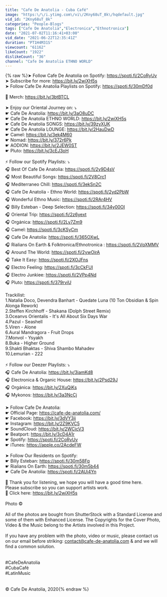 ```yaml
---
title: "Cafe De Anatolia - Cuba Café"
image: "https:\/\/i.ytimg.com\/vi\/2Kny68uT_8k\/hqdefault.jpg"
vid_id: "2Kny68uT_8k"
categories: "People-Blogs"
tags: ["Cafe De Anatolia","Electronica","Ethnotronica"]
date: "2021-07-02T11:16:41+03:00"
vid_date: "2021-06-22T12:35:41Z"
duration: "PT1H4M31S"
viewcount: "61162"
likeCount: "1922"
dislikeCount: "36"
channel: "Cafe De Anatolia ETHNO WORLD"
---
```

{% raw %}➤ Follow Cafe De Anatolia on Spotify: <a rel="nofollow" target="blank" href="https://spoti.fi/2CoRyUv">https://spoti.fi/2CoRyUv</a><br />➤ Subscribe for more: <a rel="nofollow" target="blank" href="https://bit.ly/2wiXH5s">https://bit.ly/2wiXH5s</a><br />➤ Follow Cafe De Anatolia Playlists on Spotify: <a rel="nofollow" target="blank" href="https://spoti.fi/30mDf0d">https://spoti.fi/30mDf0d</a><br /><br />🌴 Merch: <a rel="nofollow" target="blank" href="https://bit.ly/3btBTCL">https://bit.ly/3btBTCL</a><br /><br />➤ Enjoy our Oriental Journey on: ⤵<br />☛ Cafe De Anatolia: <a rel="nofollow" target="blank" href="https://bit.ly/3aO8uDC">https://bit.ly/3aO8uDC</a><br />☛ Cafe De Anatolia ETHNO WORLD: <a rel="nofollow" target="blank" href="https://bit.ly/2wiXH5s">https://bit.ly/2wiXH5s</a><br />☛ Cafe De Anatolia SONGS: <a rel="nofollow" target="blank" href="https://bit.ly/39zyXUK">https://bit.ly/39zyXUK</a><br />☛ Cafe De Anatolia LOUNGE: <a rel="nofollow" target="blank" href="https://bit.ly/2HauDwD">https://bit.ly/2HauDwD</a><br />☛ Camel: <a rel="nofollow" target="blank" href="https://bit.ly/3ek4M60">https://bit.ly/3ek4M60</a><br />☛ Nomad: <a rel="nofollow" target="blank" href="https://bit.ly/372r6Pk">https://bit.ly/372r6Pk</a><br />☛ AODION: <a rel="nofollow" target="blank" href="https://bit.ly/2JEW0ST">https://bit.ly/2JEW0ST</a> <br />☛ Pluto: <a rel="nofollow" target="blank" href="https://bit.ly/3cEJ3oH">https://bit.ly/3cEJ3oH</a><br /><br />⚡ Follow our Spotify Playlists: ⤵<br />🎧 Best Of Cafe De Anatolia: <a rel="nofollow" target="blank" href="https://spoti.fi/2y9D4sV">https://spoti.fi/2y9D4sV</a><br />🎧 Most Beautiful Songs: <a rel="nofollow" target="blank" href="https://spoti.fi/2V8Crc1">https://spoti.fi/2V8Crc1</a><br />🎧 Mediterraneo Chill: <a rel="nofollow" target="blank" href="https://spoti.fi/3ekSn2C">https://spoti.fi/3ekSn2C</a><br />🎧 Cafe De Anatolia - Ethno World: <a rel="nofollow" target="blank" href="https://spoti.fi/2yd2PbW">https://spoti.fi/2yd2PbW</a><br />🎧 Wonderful Ethno Music: <a rel="nofollow" target="blank" href="https://spoti.fi/2RAr4HV">https://spoti.fi/2RAr4HV</a> <br />🎧 Billy Esteban - Deep Selection: <a rel="nofollow" target="blank" href="https://spoti.fi/34y00OI">https://spoti.fi/34y00OI</a> <br />🎧 Oriental Trip: <a rel="nofollow" target="blank" href="https://spoti.fi/2z6yext">https://spoti.fi/2z6yext</a><br />🎧 Orgánica: <a rel="nofollow" target="blank" href="https://spoti.fi/2Ly7Zm9">https://spoti.fi/2Ly7Zm9</a><br />🎧 Camel: <a rel="nofollow" target="blank" href="https://spoti.fi/3cKSyCm">https://spoti.fi/3cKSyCm</a><br />🎧 Cafe De Anatolia: <a rel="nofollow" target="blank" href="https://spoti.fi/365OXwL">https://spoti.fi/365OXwL</a><br />🎧 Rialians On Earth &amp; Folktronica/Ethnotronica : <a rel="nofollow" target="blank" href="https://spoti.fi/2VqXMMV">https://spoti.fi/2VqXMMV</a><br />🎧 Around The World: <a rel="nofollow" target="blank" href="https://spoti.fi/2ywOirA">https://spoti.fi/2ywOirA</a><br />🎧 Take It Easy: <a rel="nofollow" target="blank" href="https://spoti.fi/2XOJFns">https://spoti.fi/2XOJFns</a><br />🎧 Electro Feeling: <a rel="nofollow" target="blank" href="https://spoti.fi/3cCkFUI">https://spoti.fi/3cCkFUI</a><br />🎧 Electro Junkiee: <a rel="nofollow" target="blank" href="https://spoti.fi/2VPp4Nd">https://spoti.fi/2VPp4Nd</a><br />🎧 Pluto: <a rel="nofollow" target="blank" href="https://spoti.fi/379rviU">https://spoti.fi/379rviU</a><br /><br />Trackilist:<br />1.Natalia Doco, Devendra Banhart - Quedate Luna (10 Ton Obsidian &amp; Spin Alonga Rework)<br />2.Steffen Kirchhoff - Shakana (Dolph Street Remix)<br />3.Oceanvs Orientalis - It's All About Six Days War<br />4.Pazul - Seashell <br />5.Viren - Alone<br />6.Aural Mandragora - Fruit Drops<br />7.Monvol - Ysyakh<br />8.Buka - Higher Ground<br />9.Shakti Bhaktas - Shiva Shambo Mahadev<br />10.Lemurian - 222<br /><br />⚡ Follow our Deezer Playlists: ⤵<br />🎧 Cafe De Anatolia: <a rel="nofollow" target="blank" href="https://bit.ly/3iamKd8">https://bit.ly/3iamKd8</a><br />🎧 Electronica &amp; Organic House: <a rel="nofollow" target="blank" href="https://bit.ly/2Psd29J">https://bit.ly/2Psd29J</a><br />🎧 Orgánica: <a rel="nofollow" target="blank" href="https://bit.ly/2XuQiKs">https://bit.ly/2XuQiKs</a><br />🎧 Mykonos: <a rel="nofollow" target="blank" href="https://bit.ly/3a3NcCj">https://bit.ly/3a3NcCj</a> <br /><br />➤ Follow Cafe De Anatolia:<br />☛ Official Page: <a rel="nofollow" target="blank" href="https://cafe-de-anatolia.com/">https://cafe-de-anatolia.com/</a><br />☛ Facebook: <a rel="nofollow" target="blank" href="https://bit.ly/3dVY3ij">https://bit.ly/3dVY3ij</a><br />☛ Instagram: <a rel="nofollow" target="blank" href="https://bit.ly/2Z9KVC5">https://bit.ly/2Z9KVC5</a><br />☛ SoundCloud: <a rel="nofollow" target="blank" href="https://bit.ly/2WCicV3">https://bit.ly/2WCicV3</a><br />☛ Beatport: <a rel="nofollow" target="blank" href="https://bit.ly/3cD4A1r">https://bit.ly/3cD4A1r</a><br />☛ Spotify: <a rel="nofollow" target="blank" href="https://spoti.fi/2CoRyUv">https://spoti.fi/2CoRyUv</a><br />☛ iTunes: <a rel="nofollow" target="blank" href="https://apple.co/2AcdeFW">https://apple.co/2AcdeFW</a><br /><br />➤ Follow Our Residents on Spotify:<br />☛ Billy Esteban: <a rel="nofollow" target="blank" href="https://spoti.fi/30m58Fq">https://spoti.fi/30m58Fq</a><br />☛ Rialians On Earth: <a rel="nofollow" target="blank" href="https://spoti.fi/30m5b44">https://spoti.fi/30m5b44</a><br />☛ Cafe De Anatolia: <a rel="nofollow" target="blank" href="https://spoti.fi/2AUi4Yn">https://spoti.fi/2AUi4Yn</a><br /><br />💃 Thank you for listening, we hope you will have a good time here. <br />Please subscribe so you can support artists work. <br />🌌 Click here: <a rel="nofollow" target="blank" href="https://bit.ly/2wiXH5s">https://bit.ly/2wiXH5s</a><br /><br />Photo © <br /><br />  All of the photos are bought from ShutterStock with a Standard License and some of them with Enhanced License. The Copyrights for the Cover Photo, Video &amp; the Music belong to the Artists involved in this Project. <br />  <br />  If you have any problem with the photo, video or music, please contact us on our email before striking: contact@cafe-de-anatolia.com &amp; and we will find a common solution. <br /><br /><br />#CafeDeAnatolia <br />#CubaCafé<br />#LatinMusic<br /><br /><br />© Cafe De Anatolia, 2020{% endraw %}
